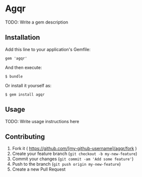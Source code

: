 # Agqr

TODO: Write a gem description

## Installation

Add this line to your application's Gemfile:

    gem 'agqr'

And then execute:

    $ bundle

Or install it yourself as:

    $ gem install agqr

## Usage

TODO: Write usage instructions here

## Contributing

1. Fork it ( https://github.com/[my-github-username]/agqr/fork )
2. Create your feature branch (`git checkout -b my-new-feature`)
3. Commit your changes (`git commit -am 'Add some feature'`)
4. Push to the branch (`git push origin my-new-feature`)
5. Create a new Pull Request
